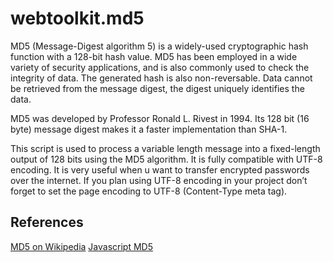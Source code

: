 webtoolkit.md5
==============

MD5 (Message-Digest algorithm 5) is a widely-used cryptographic hash function with a 128-bit hash value. MD5 has been employed in a wide variety of security applications, and is also commonly used to check the integrity of data. The generated hash is also non-reversable. Data cannot be retrieved from the message digest, the digest uniquely identifies the data.

MD5 was developed by Professor Ronald L. Rivest in 1994. Its 128 bit (16 byte) message digest makes it a faster implementation than SHA-1.

This script is used to process a variable length message into a fixed-length output of 128 bits using the MD5 algorithm. It is fully compatible with UTF-8 encoding. It is very useful when u want to transfer encrypted passwords over the internet. If you plan using UTF-8 encoding in your project don’t forget to set the page encoding to UTF-8 (Content-Type meta tag).

## References

[MD5 on Wikipedia](https://en.wikipedia.org/wiki/MD5)
[Javascript MD5](http://www.webtoolkit.info/javascript-md5.html)
